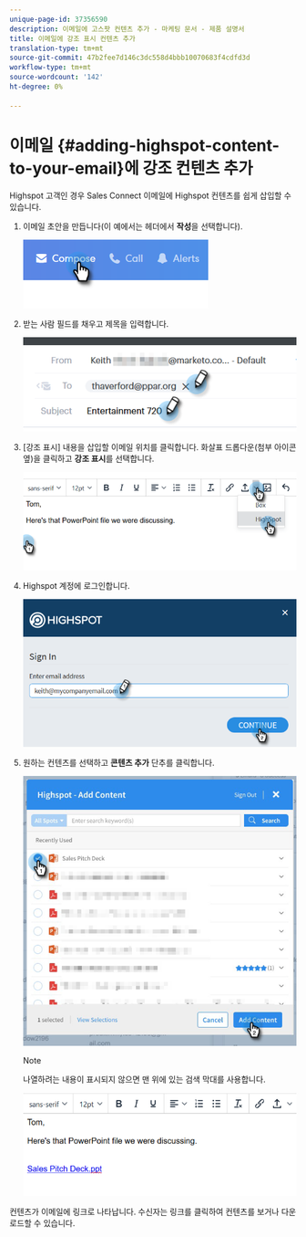 ```yaml
---
unique-page-id: 37356590
description: 이메일에 고스팟 컨텐츠 추가 - 마케팅 문서 - 제품 설명서
title: 이메일에 강조 표시 컨텐츠 추가
translation-type: tm+mt
source-git-commit: 47b2fee7d146c3dc558d4bbb10070683f4cdfd3d
workflow-type: tm+mt
source-wordcount: '142'
ht-degree: 0%

---
```



# 이메일 {#adding-highspot-content-to-your-email}에 강조 컨텐츠 추가

Highspot 고객인 경우 Sales Connect 이메일에 Highspot 컨텐츠를 쉽게 삽입할 수 있습니다.

1. 이메일 초안을 만듭니다(이 예에서는 헤더에서 **작성**&#x200B;을 선택합니다).

   ![](assets/one-5.png)

1. 받는 사람 필드를 채우고 제목을 입력합니다.

   ![](assets/two-5.png)

1. [강조 표시] 내용을 삽입할 이메일 위치를 클릭합니다. 화살표 드롭다운(첨부 아이콘 옆)을 클릭하고 **강조 표시**&#x200B;를 선택합니다.

   ![](assets/three-5.png)

1. Highspot 계정에 로그인합니다.

   ![](assets/four-5.png)

1. 원하는 컨텐츠를 선택하고 **콘텐츠 추가** 단추를 클릭합니다.

   ![](assets/five-3.png)

   >[!NOTE]
   >
   >나열하려는 내용이 표시되지 않으면 맨 위에 있는 검색 막대를 사용합니다.

   ![](assets/six.png)

컨텐츠가 이메일에 링크로 나타납니다. 수신자는 링크를 클릭하여 컨텐츠를 보거나 다운로드할 수 있습니다.